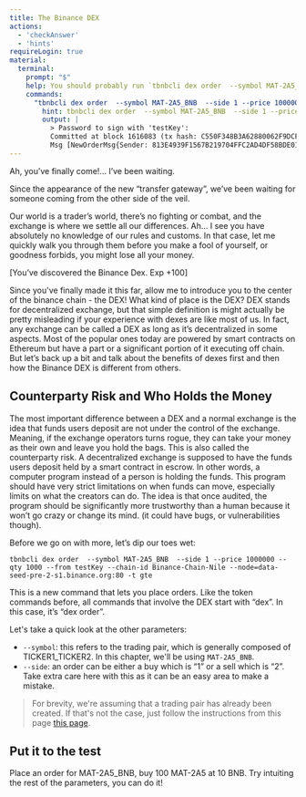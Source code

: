 ```yaml
---
title: The Binance DEX
actions:
  - 'checkAnswer'
  - 'hints'
requireLogin: true
material:
  terminal:
    prompt: "$"
    help: You should probably run `tbnbcli dex order  --symbol MAT-2A5_BNB  --side 1 --price 1000000000 --qty 100 --from testKey --chain-id Binance-Chain-Nile --node=data-seed-pre-2-s1.binance.org:80 -t gte`.
    commands:
      "tbnbcli dex order  --symbol MAT-2A5_BNB  --side 1 --price 1000000000 --qty 100 --from testKey --chain-id Binance-Chain-Nile --node=data-seed-pre-2-s1.binance.org:80 -t gte":
        hint: tbnbcli dex order  --symbol MAT-2A5_BNB  --side 1 --price 1000000000 --qty 100 --from testKey --chain-id Binance-Chain-Nile --node=data-seed-pre-2-s1.binance.org:80 -t gte
        output: |
          > Password to sign with 'testKey':
          Committed at block 1616083 (tx hash: C550F348B3A62880062F9DCF67794F08889234D0360B26CF31E68F8D3105C58F, response: {Code:0 Data:[123 34 111 114 100 101 114 95 105 100 34 58 34 56 49 51 69 52 57 51 57 70 49 53 54 55 66 50 49 57 55 48 52 70 70 67 50 65 68 52 68 70 53 56 66 68 69 48 49 48 56 55 57 45 51 48 34 125] Log:Msg 0:  Info: GasWanted:0 GasUsed:0 Tags:[{Key:[97 99 116 105 111 110] Value:[111 114 100 101 114 78 101 119] XXX_NoUnkeyedLiteral:{} XXX_unrecognized:[] XXX_sizecache:0}] Codespace: XXX_NoUnkeyedLiteral:{} XXX_unrecognized:[] XXX_sizecache:0})
          Msg [NewOrderMsg{Sender: 813E4939F1567B219704FFC2AD4DF58BDE010879, Id: 813E4939F1567B219704FFC2AD4DF58BDE010879-30, Symbol: MAT-2A5_BNB] was sent.
---
```


Ah, you’ve finally come!... I’ve been waiting.

Since the appearance of the new “transfer gateway”, we’ve been waiting for someone coming from the other side of the veil.

Our world is a trader’s world, there’s no fighting or combat, and the exchange is where we settle all our differences. Ah… I see you have absolutely no knowledge of our rules and customs. In that case, let me quickly walk you through them before you make a fool of yourself, or goodness forbids, you might lose all your money.

[You’ve discovered the Binance Dex. Exp +100]

Since you've finally made it this far, allow me to introduce you to the center of the binance chain - the DEX! What kind of place is the DEX? DEX stands for decentralized exchange, but that simple definition is might actually be pretty misleading if your experience with dexes are like most of us. In fact, any exchange can be called a DEX as long as it’s decentralized in some aspects. Most of the popular ones today are powered by smart contracts on Ethereum but have a part or a significant portion of it executing off chain. But let’s back up a bit and talk about the benefits of dexes first and then how the Binance DEX is different from others.

## Counterparty Risk and Who Holds the Money

The most important difference between a DEX and a normal exchange is the idea that funds users deposit are not under the control of the exchange. Meaning, if the exchange operators turns rogue, they can take your money as their own and leave you hold the bags. This is also called the counterparty risk. A decentralized exchange is supposed to have the funds users deposit held by a smart contract in escrow. In other words, a computer program instead of a person is holding the funds. This program should have very strict limitations on when funds can move, especially limits on what the creators can do. The idea is that once audited, the program should be significantly more trustworthy than a human because it won’t go crazy or change its mind. (it could have bugs, or vulnerabilities though).

Before we go on with more, let’s dip our toes wet:

```
tbnbcli dex order  --symbol MAT-2A5_BNB  --side 1 --price 1000000 --qty 1000 --from testKey --chain-id Binance-Chain-Nile --node=data-seed-pre-2-s1.binance.org:80 -t gte
```

This is a new command that lets you place orders. Like the token commands before, all commands that involve the DEX start with “dex”. In this case, it’s “dex order”.

Let's take a quick look at the other parameters:

* `--symbol`: this refers to the trading pair, which is generally composed of TICKER1_TICKER2. In this chapter, we'll be using `MAT-2A5_BNB`.
* `--side`: an order can be either a buy which is “1” or a sell which is “2”. Take extra care here with this as it can  be an easy area to make a mistake.

> For brevity, we're assuming that a trading pair has already been created. If that's not the case, just follow the instructions from this page <a href="https://docs.binance.org/governance.html#submit-a-list-proposal" target=”_blank”>this page</a>.

## Put it to the test

Place an order for MAT-2A5_BNB, buy 100 MAT-2A5 at 10 BNB. Try intuiting the rest of the parameters, you can do it!
